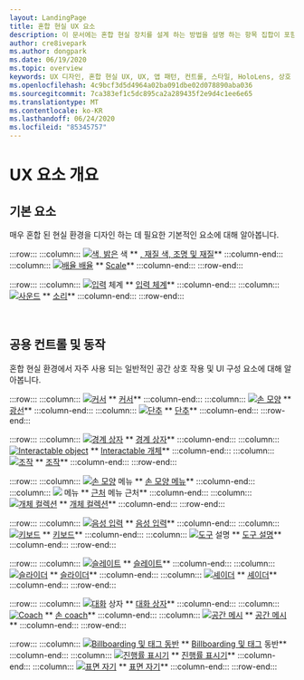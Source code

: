 ```yaml
---
layout: LandingPage
title: 혼합 현실 UX 요소
description: 이 문서에는 혼합 현실 장치를 설계 하는 방법을 설명 하는 항목 집합이 포함 되어 있습니다.
author: cre8ivepark
ms.author: dongpark
ms.date: 06/19/2020
ms.topic: overview
keywords: UX 디자인, 혼합 현실 UX, UX, 앱 패턴, 컨트롤, 스타일, HoloLens, 상호 작용, 공간 상호 작용, 공간 UI, UX 요소, 동작, 구성 요소, 입력 체계, 색
ms.openlocfilehash: 4c9bcf3d5d4964a02ba091dbe02d078890aba036
ms.sourcegitcommit: 7ca383ef1c5dc895ca2a289435f2e9d4c1ee6e65
ms.translationtype: MT
ms.contentlocale: ko-KR
ms.lasthandoff: 06/24/2020
ms.locfileid: "85345757"
---
```

# <a name="ux-elements-overview"></a>UX 요소 개요
## <a name="foundational-elements"></a>기본 요소
매우 혼합 된 현실 환경을 디자인 하는 데 필요한 기본적인 요소에 대해 알아봅니다.

:::row:::
    :::column:::
       [ ![ 색, 밝은](images/640px-fragments.png)](color,-light-and-materials.md) 색 ** [, 재질 색, 조명 및 재질](color,-light-and-materials.md)**
    :::column-end:::
    :::column:::
       [ ![ 배율 배율](images/volvo-cars-microsoft-hololens-experience01-640px.png)](scale.md) ** [Scale](scale.md)**
    :::column-end:::
:::row-end:::

:::row:::
    :::column:::
       [ ![ 입력](images/typography-cover.png)](typography.md) 체계 ** [입력 체계](typography.md)**
    :::column-end:::
    :::column:::
       [ ![ 사운드](images/spatialaudio.png)](spatial-sound-design.md) ** [소리](spatial-sound-design.md)**
    :::column-end:::
:::row-end:::

<br>

## <a name="common-controls-and-behaviors"></a>공용 컨트롤 및 동작
혼합 현실 환경에서 자주 사용 되는 일반적인 공간 상호 작용 및 UI 구성 요소에 대해 알아봅니다.

:::row:::
    :::column:::
       [ ![ 커서](images/UX/UX_Hero_Cursor.jpg)](cursors.md) ** [커서](cursors.md)**
    :::column-end:::
    :::column:::
       [ ![ 손 모양](images/UX/UX_Hero_HandRay.jpg)](point-and-commit.md) ** [광선](point-and-commit.md)**
    :::column-end:::
    :::column:::
       [ ![ 단추](images/UX/UX_Hero_Button.jpg)](button.md) ** [단추](button.md)**
    :::column-end:::
:::row-end:::

:::row:::
    :::column:::
       [ ![ 경계 상자](images/UX/UX_Hero_BoundingBox.jpg)](app-bar-and-bounding-box.md) ** [경계 상자](app-bar-and-bounding-box.md)**
    :::column-end:::
    :::column:::
       [ ![ Interactable object](images/UX/UX_Hero_Interactable.jpg)](interactable-object.md) ** [Interactable 개체](interactable-object.md)**
    :::column-end:::
    :::column:::
       [ ![ 조작](images/UX/UX_Hero_Manipulation.jpg)](direct-manipulation.md) ** [조작](direct-manipulation.md)**
    :::column-end:::
:::row-end:::

:::row:::
    :::column:::
       [ ![ 손 모양](images/UX/UX_Hero_HandMenu.jpg)](hand-menu.md) 메뉴 ** [손 모양 메뉴](hand-menu.md)**
    :::column-end:::
    :::column:::
       [ ![ ](images/UX/UX_Hero_NearMenu.jpg)](near-menu.md) 메뉴 ** [근처](near-menu.md) 메뉴 근처**
    :::column-end:::
    :::column:::
       [ ![ 개체 컬렉션](images/UX/UX_Hero_ObjectCollection.jpg)](object-collection.md) ** [개체 컬렉션](object-collection.md)**
    :::column-end:::
:::row-end:::

:::row:::
    :::column:::
       [ ![ 음성 입력](images/UX/UX_Hero_VoiceCommand.jpg)](voice-input.md) ** [음성 입력](voice-input.md)**
    :::column-end:::
    :::column:::
       [ ![ 키보드](images/UX/UX_Hero_Keyboard.jpg)](keyboard.md) ** [키보드](keyboard.md)**
    :::column-end:::
    :::column:::
       [ ![ 도구](images/UX/UX_Hero_Tooltip.jpg)](tooltip.md) 설명 ** [도구 설명](tooltip.md)**
    :::column-end:::
:::row-end:::

:::row:::
    :::column:::
       [ ![ 슬레이트](images/UX/UX_Hero_Slate.jpg)](slate.md) ** [슬레이트](slate.md)**
    :::column-end:::
    :::column:::
       [ ![ 슬라이더](images/UX/UX_Hero_Slider.jpg)](slider.md) ** [슬라이더](slider.md)**
    :::column-end:::
    :::column:::
        [ ![ 셰이더](images/UX/UX_Hero_StandardShader.jpg)](shader.md) ** [셰이더](shader.md)**
    :::column-end:::
:::row-end:::

:::row:::
    :::column:::
       [ ![ 대화](images/UX/MRTK_UX_Dialog.jpg)](dialog-ui.md) 상자 ** [대화 상자](dialog-ui.md)**
    :::column-end:::
    :::column:::
       [ ![ Coach](images/HandCoach/MRTK_handCoach.jpg)](hand-coach.md) ** [손 coach](hand-coach.md)**
    :::column-end:::
    :::column:::
       [ ![ 공간 메시](images/UX/MRTK_PulseShader_SpatialMesh.gif)](spatial-mesh-ux.md) ** [공간 메시](spatial-mesh-ux.md)**
    :::column-end:::
:::row-end:::

:::row:::
    :::column:::
        [ ![ Billboarding 및 태그 동반](images/UX/MRTK_TagAlong.gif)](billboarding-and-tag-along.md) ** [Billboarding 및 태그](billboarding-and-tag-along.md) 동반**
    :::column-end:::
    :::column:::
       [ ![ 진행률 표시기](images/UX/MRTK_ProgressIndicator.gif)](progress.md) ** [진행률 표시기](progress.md)**
    :::column-end:::
    :::column:::
       [ ![ 표면 자기](images/UX/MRTK_SurfaceMagnetism.gif)](surface-magnetism.md) ** [표면 자기](surface-magnetism.md)**
    :::column-end:::
:::row-end:::

<br>

